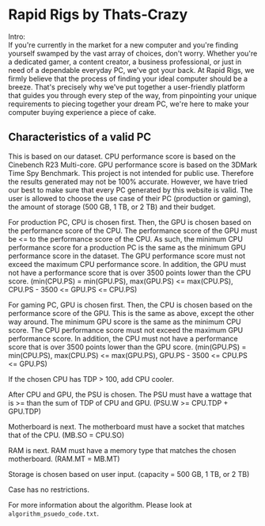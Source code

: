 # Rapid Rigs by Thats-Crazy  
Intro:  
If you're currently in the market for a new computer and you're finding yourself swamped by the vast array of choices, don't worry. Whether you're a dedicated gamer, a content creator, a business professional, or just in need of a dependable everyday PC, we've got your back. At Rapid Rigs, we firmly believe that the process of finding your ideal computer should be a breeze. That's precisely why we've put together a user-friendly platform that guides you through every step of the way, from pinpointing your unique requirements to piecing together your dream PC, we're here to make your computer buying experience a piece of cake.

## Characteristics of a valid PC
This is based on our dataset.
CPU performance score is based on the Cinebench R23 Multi-core.
GPU performance score is based on the 3DMark Time Spy Benchmark.
This project is not intended for public use. Therefore the results generated may not be 100% accurate. However, we have tried our best to make sure that every PC generated by this website is valid.
The user is allowed to choose the use case of their PC (production or gaming), the amount of storage (500 GB, 1 TB, or 2 TB) and their budget.

For production PC, CPU is chosen first. Then, the GPU is chosen based on the performance score of the CPU.
The performance score of the GPU must be <= to the performance score of the CPU. As such, the minimum CPU
performance score for a production PC is the same as the minimum GPU performance score in the dataset. The
GPU performance score must not exceed the maximum CPU performance score. In addition, the GPU must not have 
a performance score that is over 3500 points lower than the CPU score.
(min(CPU.PS) = min(GPU.PS), max(GPU.PS) <= max(CPU.PS), CPU.PS - 3500 <= GPU.PS <= CPU.PS)

For gaming PC, GPU is chosen first. Then, the CPU is chosen based on the performance score of the GPU. This
is the same as above, except the other way around. The minimum GPU score is the same as the minimum CPU score.
The CPU performance score must not exceed the maximum GPU performance score. In addition, the CPU must not 
have a performance score that is over 3500 points lower than the GPU score.
(min(GPU.PS) = min(CPU.PS), max(CPU.PS) <= max(GPU.PS), GPU.PS - 3500 <= CPU.PS <= GPU.PS)

If the chosen CPU has TDP > 100, add CPU cooler.

After CPU and GPU, the PSU is chosen. The PSU must have a wattage that is >= than the sum of TDP of CPU and
GPU. (PSU.W >= CPU.TDP + GPU.TDP)

Motherboard is next. The motherboard must have a socket that matches that of the CPU. (MB.SO = CPU.SO)

RAM is next. RAM must have a memory type that matches the chosen motherboard. (RAM.MT = MB.MT)

Storage is chosen based on user input. (capacity = 500 GB, 1 TB, or 2 TB)

Case has no restrictions.

For more information about the algorithm. Please look at `algorithm_psuedo_code.txt`.